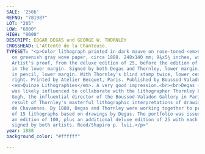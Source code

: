 ```yaml
---
SALE: '2566'
REFNO: "781987"
LOT: "205"
LOW: "6000"
HIGH: "9000"
DESCRIPT: EDGAR DEGAS and GEORGE W. THORNLEY
CROSSHEAD: L'Attente de la Chanteuse.
TYPESET: "<p>Color lithograph printed in dark mauve on rose-toned <em>Chine appliqué</em>
  on greenish gray wove paper, circa 1888. 248x140 mm; 9¾x5½ inches, wide margins.
  Artist's proof, from the deluxe edition of 25, before the edition of 100 with text
  in the lower margin. Signed by both Degas and Thornley, lower margin, and annotated
  in pencil, lower margin. With Thornley's blind stamp twice, lower center and lower
  right. Printed by Atelier Becquet, Paris. Published by Boussod-Valadon, Paris. From
  <em>Quinze Lithographies</em>. A very good impression.<br><br>Degas (1834-1917)
  was likely influenced to collaborate with the lithographer Thornley by Theo Van
  Gogh, the influential director of the Boussod-Valadon Gallery in Paris, and as a
  result of Thornley's masterful lithographic interpretations of drawings by Puvis
  de Chavannes. By 1888, Degas and Thornley were working together to produce a portfolio
  of 15 lithographs based on drawings by Degas. The portfolio was issued in 1889 in
  an edition of 100, plus an additional deluxe edition of 25 with each of the prints
  signed by both artists. Reed/Shapiro p. lvii.</p>"
year: 1888
background_color: "#ffffff"

---
```

